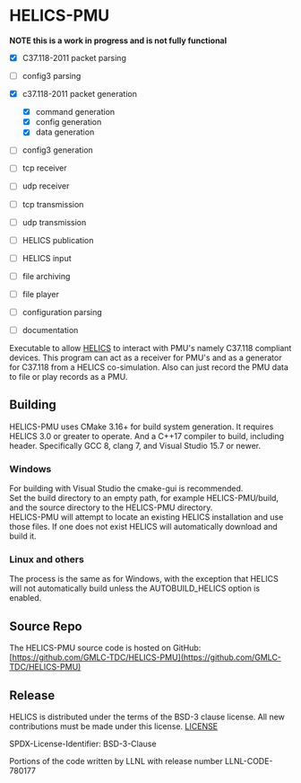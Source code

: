 # HELICS-PMU

**NOTE  this is a work in progress and is not fully functional**

- [x] C37.118-2011 packet parsing
- [ ] config3 parsing
- [x] c37.118-2011 packet generation
  - [x] command generation
  - [x] config generation
  - [x] data generation
- [ ] config3 generation
- [ ] tcp receiver
- [ ] udp receiver
- [ ] tcp transmission
- [ ] udp transmission
- [ ] HELICS publication
- [ ] HELICS input
- [ ] file archiving
- [ ] file player
- [ ] configuration parsing
- [ ] documentation


Executable to allow  [HELICS](https://github.com/GMLC-TDC/HELICS) to interact with PMU's namely C37.118 compliant devices.
This program can act as a receiver for PMU's and as a generator for C37.118 from a HELICS co-simulation.  Also can just record the PMU data to file or play records as a PMU.

## Building

HELICS-PMU uses CMake 3.16+ for build system generation.  It requires HELICS 3.0 or greater to operate.  And a C++17 compiler to build, including <filesystem> header.  Specifically GCC 8, clang 7, and Visual Studio 15.7 or newer.  

### Windows
For building with Visual Studio the cmake-gui is recommended.  
Set the build directory to an empty path, for example HELICS-PMU/build, and the source directory to the HELICS-PMU directory.  
HELICS-PMU will attempt to locate an existing HELICS installation and use those files.  If one does not exist HELICS will automatically download and build it.

### Linux and others
The process is the same as for Windows, with the exception that HELICS will not automatically build unless the AUTOBUILD_HELICS option is enabled.  

## Source Repo

The HELICS-PMU source code is hosted on GitHub: [https://github.com/GMLC-TDC/HELICS-PMU](https://github.com/GMLC-TDC/HELICS-PMU)

## Release
HELICS is distributed under the terms of the BSD-3 clause license. All new
contributions must be made under this license. [LICENSE](LICENSE)

SPDX-License-Identifier: BSD-3-Clause

Portions of the code written by LLNL with release number
LLNL-CODE-780177
